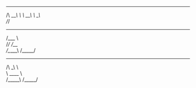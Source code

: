  ______  
/\  ___\ 
\ \  __\ 
 \ \_\   
  \/_/   
         
 ______    
/\___  \   
\/_/  /__  
  /\_____\ 
  \/_____/ 
           
 __  __    
/\ \_\ \   
\ \____ \  
 \/\_____\ 
  \/_____/ 
           
